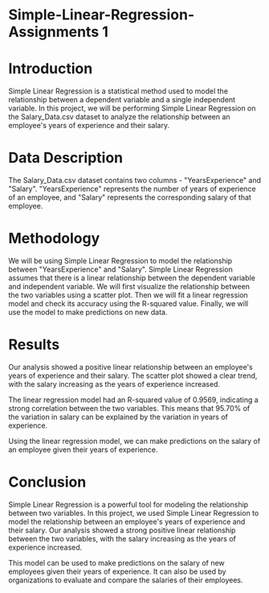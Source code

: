 # Simple-Linear-Regression-Assignments 1
# Introduction 

Simple Linear Regression is a statistical method used to model the relationship between a dependent variable and a single independent variable. In this project, we will be performing Simple Linear Regression on the Salary_Data.csv dataset to analyze the relationship between an employee's years of experience and their salary.

# Data Description

The Salary_Data.csv dataset contains two columns - "YearsExperience" and "Salary". "YearsExperience" represents the number of years of experience of an employee, and "Salary" represents the corresponding salary of that employee.

# Methodology

We will be using Simple Linear Regression to model the relationship between "YearsExperience" and "Salary". Simple Linear Regression assumes that there is a linear relationship between the dependent variable and independent variable. We will first visualize the relationship between the two variables using a scatter plot. Then we will fit a linear regression model and check its accuracy using the R-squared value. Finally, we will use the model to make predictions on new data.

# Results

Our analysis showed a positive linear relationship between an employee's years of experience and their salary. The scatter plot showed a clear trend, with the salary increasing as the years of experience increased.

The linear regression model had an R-squared value of 0.9569, indicating a strong correlation between the two variables. This means that 95.70% of the variation in salary can be explained by the variation in years of experience.

Using the linear regression model, we can make predictions on the salary of an employee given their years of experience.

# Conclusion

Simple Linear Regression is a powerful tool for modeling the relationship between two variables. In this project, we used Simple Linear Regression to model the relationship between an employee's years of experience and their salary. Our analysis showed a strong positive linear relationship between the two variables, with the salary increasing as the years of experience increased.

This model can be used to make predictions on the salary of new employees given their years of experience. It can also be used by organizations to evaluate and compare the salaries of their employees.
